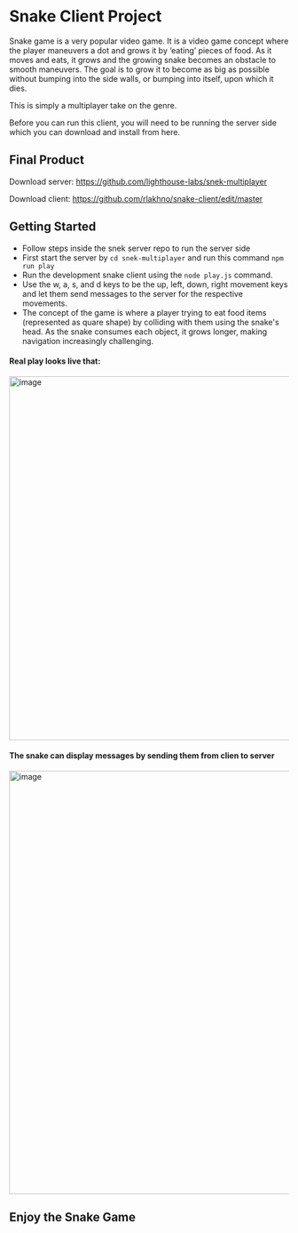 # Snake Client Project

Snake game is a very popular video game. It is a video game concept where the player maneuvers a dot and grows it by ‘eating’ pieces of food. As it moves and eats, it grows and the growing snake becomes an obstacle to smooth maneuvers. The goal is to grow it to become as big as possible without bumping into the side walls, or bumping into itself, upon which it dies.

This is simply a multiplayer take on the genre.

Before you can run this client, you will need to be running the server side which you can download and install from here. 

## Final Product

Download server: https://github.com/lighthouse-labs/snek-multiplayer

Download client: https://github.com/rlakhno/snake-client/edit/master

## Getting Started

- Follow steps inside the snek server repo to run the server side
- First start the server by `cd snek-multiplayer` and run this command `npm run play`
- Run the development snake client using the `node play.js` command.
- Use the w, a, s, and d keys to be the up, left, down, right movement keys and let them send messages to the server for the respective movements.
- The concept of the game is where a player trying to eat food items (represented as quare shape) by colliding with them using the snake's head. As the snake consumes each object, it grows longer, making navigation increasingly challenging.

#### Real play looks live that: 

<img width="655" alt="image" src="https://github.com/rlakhno/snake-client/assets/116111453/47685ffe-94f0-414f-8987-30bfa5cbc5f6">

#### The snake can display messages by sending them from clien to server
<img width="762" alt="image" src="https://github.com/rlakhno/snake-client/assets/116111453/24e7eae0-6c4c-4cf7-92bb-a84add6f0fdb">



## Enjoy the Snake Game
